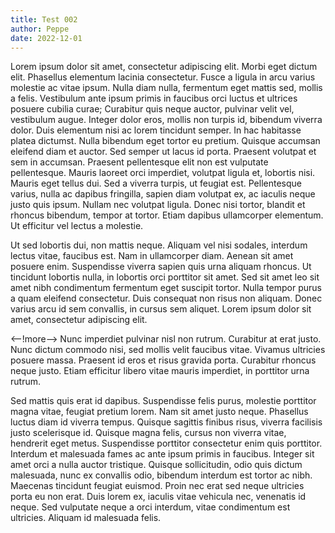 ```yaml
---
title: Test 002
author: Peppe 
date: 2022-12-01
---
```


Lorem ipsum dolor sit amet, consectetur adipiscing elit. Morbi eget dictum elit. Phasellus elementum lacinia consectetur. Fusce a ligula in arcu varius molestie ac vitae ipsum. Nulla diam nulla, fermentum eget mattis sed, mollis a felis. Vestibulum ante ipsum primis in faucibus orci luctus et ultrices posuere cubilia curae; Curabitur quis neque auctor, pulvinar velit vel, vestibulum augue. Integer dolor eros, mollis non turpis id, bibendum viverra dolor. Duis elementum nisi ac lorem tincidunt semper. In hac habitasse platea dictumst. Nulla bibendum eget tortor eu pretium. Quisque accumsan eleifend diam et auctor. Sed semper ut lacus id porta.
Praesent volutpat et sem in accumsan. Praesent pellentesque elit non est vulputate pellentesque. Mauris laoreet orci imperdiet, volutpat ligula et, lobortis nisi. Mauris eget tellus dui. Sed a viverra turpis, ut feugiat est. Pellentesque varius, nulla ac dapibus fringilla, sapien diam volutpat ex, ac iaculis neque justo quis ipsum. Nullam nec volutpat ligula. Donec nisi tortor, blandit et rhoncus bibendum, tempor at tortor. Etiam dapibus ullamcorper elementum. Ut efficitur vel lectus a molestie.

Ut sed lobortis dui, non mattis neque. Aliquam vel nisi sodales, interdum lectus vitae, faucibus est. Nam in ullamcorper diam. Aenean sit amet posuere enim. Suspendisse viverra sapien quis urna aliquam rhoncus. Ut tincidunt lobortis nulla, in lobortis orci porttitor sit amet. Sed sit amet leo sit amet nibh condimentum fermentum eget suscipit tortor. Nulla tempor purus a quam eleifend consectetur. Duis consequat non risus non aliquam. Donec varius arcu id sem convallis, in cursus sem aliquet. Lorem ipsum dolor sit amet, consectetur adipiscing elit.

<--!more-->
Nunc imperdiet pulvinar nisl non rutrum. Curabitur at erat justo. Nunc dictum commodo nisi, sed mollis velit faucibus vitae. Vivamus ultricies posuere massa. Praesent id eros et risus gravida porta. Curabitur rhoncus neque justo. Etiam efficitur libero vitae mauris imperdiet, in porttitor urna rutrum.

Sed mattis quis erat id dapibus. Suspendisse felis purus, molestie porttitor magna vitae, feugiat pretium lorem. Nam sit amet justo neque. Phasellus luctus diam id viverra tempus. Quisque sagittis finibus risus, viverra facilisis justo scelerisque id. Quisque magna felis, cursus non viverra vitae, hendrerit eget metus. Suspendisse porttitor consectetur enim quis porttitor. Interdum et malesuada fames ac ante ipsum primis in faucibus. Integer sit amet orci a nulla auctor tristique. Quisque sollicitudin, odio quis dictum malesuada, nunc ex convallis odio, bibendum interdum est tortor ac nibh. Maecenas tincidunt feugiat euismod. Proin nec erat sed neque ultricies porta eu non erat. Duis lorem ex, iaculis vitae vehicula nec, venenatis id neque. Sed vulputate neque a orci interdum, vitae condimentum est ultricies. Aliquam id malesuada felis.